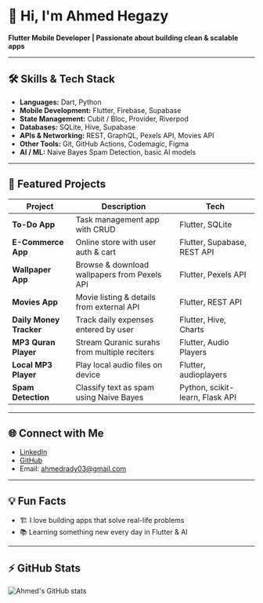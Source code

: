 # 👋 Hi, I'm Ahmed Hegazy

**Flutter Mobile Developer | Passionate about building clean & scalable apps**

---

## 🛠 Skills & Tech Stack

- **Languages:** Dart, Python
- **Mobile Development:** Flutter, Firebase, Supabase
- **State Management:** Cubit / Bloc, Provider, Riverpod
- **Databases:** SQLite, Hive, Supabase
- **APIs & Networking:** REST, GraphQL, Pexels API, Movies API
- **Other Tools:** Git, GitHub Actions, Codemagic, Figma
- **AI / ML:** Naive Bayes Spam Detection, basic AI models

---

## 📱 Featured Projects

| Project | Description | Tech |
|---------|-------------|------|
| **To-Do App** | Task management app with CRUD | Flutter, SQLite |
| **E-Commerce App** | Online store with user auth & cart | Flutter, Supabase, REST API |
| **Wallpaper App** | Browse & download wallpapers from Pexels API | Flutter, Pexels API |
| **Movies App** | Movie listing & details from external API | Flutter, REST API |
| **Daily Money Tracker** | Track daily expenses entered by user | Flutter, Hive, Charts |
| **MP3 Quran Player** | Stream Quranic surahs from multiple reciters | Flutter, Audio Players |
| **Local MP3 Player** | Play local audio files on device | Flutter, audioplayers |
| **Spam Detection** | Classify text as spam using Naive Bayes | Python, scikit-learn, Flask API |

---

## 🌐 Connect with Me

- [LinkedIn](https://www.linkedin.com/in/ahmedradyhegazy)
- [GitHub](https://github.com/ahmedrady)  
- Email: ahmedrady03@gmail.com

---

## 💡 Fun Facts

- 🏗️ I love building apps that solve real-life problems  
- 📚 Learning something new every day in Flutter & AI

---

## ⚡ GitHub Stats

![Ahmed's GitHub stats](https://github-readme-stats.vercel.app/api?username=ahmed4r&show_icons=true&theme=dark)

